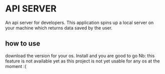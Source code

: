 # API SERVER

An api server for developers.
This application spins up a local server on your machine which returns data saved by the user. 

## how to use
download the version for your os. Install and you are good to go
Nb: this feature is not available yet as this project is not yet usable for any os at the moment :(